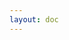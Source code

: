 ```yaml
---
layout: doc
---
```


<script setup>
import { useData } from 'vitepress'
import { content, pageElement, projectTypes } from './src/i18n/content'
import { defaultLocale, getCurrentContentWithFallback } from './src/i18n/config'

const { lang } = useData()
const defaultContent = content[defaultLocale]
const currentContent = getCurrentContentWithFallback(content, lang.value, ['contact'])
const currentElement = getCurrentContentWithFallback(pageElement, lang.value, ['projects'])

// 生成项目列表
const projects = [
  {
    title: projectTypes.personalWebsite.title[lang.value] || projectTypes.personalWebsite.title[defaultLocale],
    description: projectTypes.personalWebsite.description[lang.value] || projectTypes.personalWebsite.description[defaultLocale],
    tech: projectTypes.personalWebsite.tech,
    link: projectTypes.personalWebsite.getLink(currentContent)
  }
]

// 如果有 comingSoon 配置，添加到项目列表中
if (currentElement.projects.comingSoon?.title) {
  projects.push({
    title: currentElement.projects.comingSoon.title,
    description: currentElement.projects.comingSoon.description || '',
    tech: [],
    link: null
  })
}
</script>

<template>
  <div class="projects-page">
    <h1>{{ currentElement.projects.title }}</h1>
    <p class="subtitle">{{ currentElement.projects.subtitle }}</p>

    <div class="projects-grid">
      <div v-for="project in projects" :key="project.title" class="project-card">
        <h2>{{ project.title }}</h2>
        <p class="description">{{ project.description }}</p>
        <div class="tech-stack">
          <span v-for="tech in project.tech" :key="tech" class="tech-tag">
            {{ tech }}
          </span>
        </div>
        <a
          v-if="project.link"
          :href="project.link"
          target="_blank"
          rel="noopener noreferrer"
          class="project-link"
        >
          {{ currentElement.projects.viewProject }}
        </a>
      </div>
    </div>
  </div>
</template>

<style scoped>
.projects-page {
  max-width: 1200px;
  margin: 0 auto;
  padding: 2rem;
}

h1 {
  font-size: 2.5rem;
  font-weight: 700;
  color: var(--vp-c-text-1);
  margin-bottom: 1rem;
  text-align: center;
}

.subtitle {
  font-size: 1.2rem;
  color: var(--vp-c-text-2);
  text-align: center;
  margin-bottom: 3rem;
}

.projects-grid {
  display: grid;
  grid-template-columns: repeat(auto-fit, minmax(300px, 1fr));
  gap: 2rem;
}

.project-card {
  background-color: var(--vp-c-bg-soft);
  border-radius: 8px;
  padding: 2rem;
  transition: transform 0.3s ease;
}

.project-card:hover {
  transform: translateY(-4px);
}

.project-card h2 {
  font-size: 1.5rem;
  font-weight: 600;
  color: var(--vp-c-text-1);
  margin-bottom: 1rem;
}

.description {
  color: var(--vp-c-text-2);
  margin-bottom: 1.5rem;
  line-height: 1.6;
}

.tech-stack {
  display: flex;
  flex-wrap: wrap;
  gap: 0.5rem;
  margin-bottom: 1.5rem;
}

.tech-tag {
  background-color: var(--vp-c-brand-dimm);
  color: var(--vp-c-brand);
  padding: 0.25rem 0.75rem;
  border-radius: 4px;
  font-size: 0.9rem;
}

.project-link {
  display: inline-block;
  color: var(--vp-c-brand);
  text-decoration: none;
  font-weight: 500;
  padding: 0.5rem 1rem;
  border: 1px solid var(--vp-c-brand);
  border-radius: 4px;
  transition: all 0.3s ease;
}

.project-link:hover {
  background-color: var(--vp-c-brand);
  color: white;
}

@media (max-width: 640px) {
  .projects-page {
    padding: 1rem;
  }

  .projects-grid {
    grid-template-columns: 1fr;
  }
}
</style> 